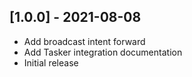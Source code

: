 ## [1.0.0] - 2021-08-08

- Add broadcast intent forward
- Add Tasker integration documentation
- Initial release
